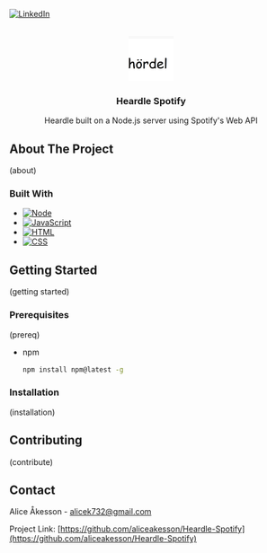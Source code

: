<a name="readme-top"></a>

[![LinkedIn][linkedin-shield]][linkedin-url]

<br />
<div align="center">
  <a href="https://github.com/othneildrew/Best-README-Template">
    <img src="public/icon.png" alt="Logo" width="80" height="80">
  </a>

  <h3 align="center">Heardle Spotify</h3>

  <p align="center">
    Heardle built on a Node.js server using Spotify's Web API
  </p>
</div>

<!-- ABOUT THE PROJECT -->
## About The Project

(about)


### Built With


* [![Node][node-shield]][node-url]
* [![JavaScript][js-shield]][js-url]
* [![HTML][html-shield]][html-url]
* [![CSS][css-shield]][css-url]



<!-- GETTING STARTED -->
## Getting Started

(getting started)

### Prerequisites

(prereq)

* npm
  ```sh
  npm install npm@latest -g
  ```

### Installation

(installation)


<!-- CONTRIBUTING -->
## Contributing

(contribute)



<!-- CONTACT -->
## Contact

Alice Åkesson - alicek732@gmail.com

Project Link: [https://github.com/aliceakesson/Heardle-Spotify](https://github.com/aliceakesson/Heardle-Spotify)

[css-shield]: https://img.shields.io/badge/CSS-239120?&style=for-the-badge&logo=css3&logoColor=white
[css-url]: https://www.w3.org/Style/CSS/Overview.en.html
[html-shield]: https://img.shields.io/badge/HTML-239120?style=for-the-badge&logo=html5&logoColor=white
[html-url]: https://html.com/
[js-shield]: https://img.shields.io/badge/JavaScript-F7DF1E?style=for-the-badge&logo=javascript&logoColor=black
[js-url]: https://www.javascript.com/
[linkedin-shield]: https://img.shields.io/badge/-LinkedIn-black.svg?style=for-the-badge&logo=linkedin&colorB=555
[linkedin-url]: https://www.linkedin.com/in/alice-%C3%A5kesson-20a066215/
[node-shield]: https://img.shields.io/badge/Node.js-43853D?style=for-the-badge&logo=node.js&logoColor=white
[node-url]: https://nodejs.org/en
